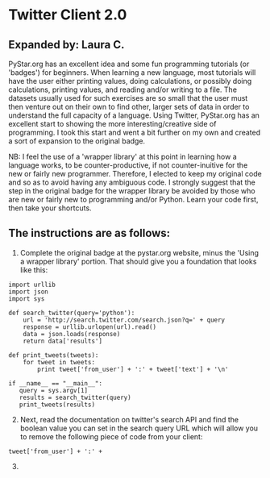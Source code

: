Twitter Client 2.0
==================
Expanded by: Laura C.
---------------------

PyStar.org has an excellent idea and some fun programming tutorials (or 'badges') for beginners.
When learning a new language, most tutorials will have the user either printing values, doing calculations, or possibly doing calculations, printing values, and reading and/or writing to a file. The datasets usually used for such exercises are so small that the user must then venture out on their own to find other, larger sets of data in order to understand the full capacity of a language.
Using Twitter, PyStar.org has an excellent start to showing the more interesting/creative side of programming. I took this start and went a bit further on my own and created a sort of expansion to the original badge.

NB: I feel the use of a 'wrapper library' at this point in learning how a language works, to be counter-productive, if not counter-inuitive for the new or fairly new programmer. Therefore, I elected to keep my original code and so as to avoid having any ambiguous code. I strongly suggest that the step in the original badge for the wrapper library be avoided by those who are new or fairly new to programming and/or Python. Learn your code first, then take your shortcuts.

The instructions are as follows:
--------------------------------

1) Complete the original badge at the pystar.org website, minus the 'Using a wrapper library' portion. That should give you a foundation that looks like this:

```
import urllib
import json
import sys

def search_twitter(query='python'):
    url = 'http://search.twitter.com/search.json?q=' + query
    response = urllib.urlopen(url).read()
    data = json.loads(response)
    return data['results']

def print_tweets(tweets):
    for tweet in tweets:
    	print tweet['from_user'] + ':' + tweet['text'] + '\n'

if __name__ == "__main__":
   query = sys.argv[1]
   results = search_twitter(query)
   print_tweets(results)
```

2) Next, read the documentation on twitter's search API and find the boolean value you can set in the search query URL which will allow you to remove the following piece of code from your client:
```
tweet['from_user'] + ':' +
```

3) 